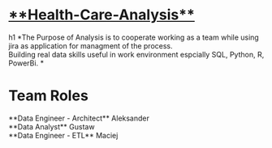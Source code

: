 <h1><u><b> **Health-Care-Analysis**</b></u> <br></h1>h1
*The Purpose of Analysis is to cooperate working as a team while using jira as application for managment of the process. <br>
Building real data skills useful in work environment espcially SQL, Python, R, PowerBi. *<br>

<h1><b>Team Roles</b> <br></h1>
**Data Engineer - Architect** Aleksander <br>
**Data Analyst** Gustaw <br>
**Data Engineer - ETL** Maciej <br>
